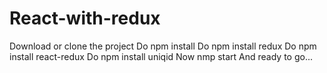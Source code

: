 # React-with-redux

Download or clone the project
Do npm install
Do npm install redux
Do npm install react-redux
Do npm install uniqid
Now nmp start 
And ready to go...
